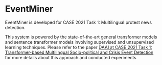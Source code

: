 # EventMiner

EventMiner is developed for CASE 2021 Task 1: Multilingual protest news detection. 

This system is powered by the state-of-the-art general transformer models and sentence transformer models involving 
supervised and unsupervised learning techniques. Please refer to the paper [DAAI at CASE 2021 Task 1: Transformer-based Multilingual Socio-political and Crisis Event Detection](https://aclanthology.org/2021.case-1.16/) for more details about this approach and conducted experiments. 
